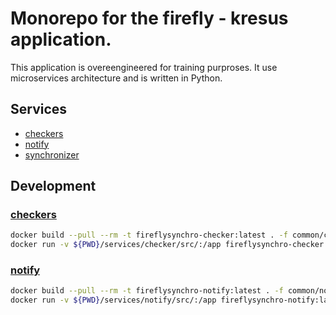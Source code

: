 # Monorepo for the firefly - kresus application.

This application is overeengineered for training purproses. It use microservices architecture and is written in Python.

## Services

- [checkers](./services/checker/README.md)
- [notify](./services/notify/README.md)
- [synchronizer](./services/synchronizer/README.md)



## Development

### [checkers](./services/checkers/README.md)
```bash
docker build --pull --rm -t fireflysynchro-checker:latest . -f common/checker.Dockerfile
docker run -v ${PWD}/services/checker/src/:/app fireflysynchro-checker:latest
```

### [notify](./services/notify/README.md)
```bash
docker build --pull --rm -t fireflysynchro-notify:latest . -f common/notify.Dockerfile
docker run -v ${PWD}/services/notify/src/:/app fireflysynchro-notify:latest
```
